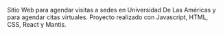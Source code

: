Sitio Web para agendar visitas a sedes en Universidad De Las Américas y para agendar citas virtuales. 
Proyecto realizado con Javascript, HTML, CSS, React y Mantis.